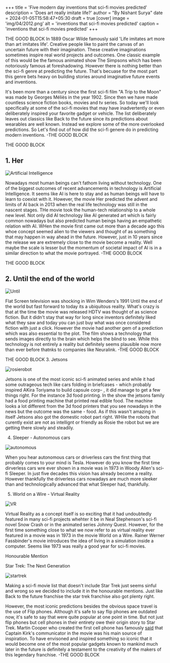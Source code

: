 +++
title = 'Five modern day inventions that sci-fi movies predicted' 
description = 'Does art really imitate life?' 
author = "By Nishant Surya"
date = 2024-01-05T15:58:47+05:30
draft = true
[cover]
    image = 'img/04/2012.png'
    alt = 'inventions that sci-fi movies predicted'
    caption = 'inventions that sci-fi movies predicted'
+++

THE GOOD BLOCK
In 1889 Oscar Wilde famously said 'Life imitates art more than art imitates life'. Creative people like to paint the canvas of an uncertain future with their imagination. These creative imaginations sometimes inspire real world projects and outcomes. One classic example of this would be the famous animated show The Simpsons which has been notoriously famous at foreshadowing. However there is nothing better than the sci-fi genre at predicting the future. That's becuase for the most part this genre bets heavy on building stories around imaginative future events and inventions. 


It's been more than a century since the first sci-fi film "A Trip to the Moon" was made by Georges Méliès in the year 1902.  Since then we have made countless science fiction books, movies and tv series. So today we'll look specifically at some of the sci-fi movies that may have inadvertently or even deliberately inspired your favorite gadget or vehicle. The list deliberately leaves out classics like Back to the future since its predictions about wearables are well known. Instead we explore some of the more overlooked predictions. So Let's find out of how did the sci-fi genere do in predicting modern inventions. 
-THE GOOD BLOCK
<!-- 
In 1889 Oscar Wilde famously said 'Life imitates art more than art imitates life'. Creative people like to paint the canvas of an uncertain future with their imagination and sometimes scientists and engineers use these creations as inspiration for real world outcomes. 
In the year 1889 Oscar WIlde famously said 'Life imitates art more than art imitates life' which basically meant that realy life imitates the expressions of the art. Future is uncertain but artists, painters, writers and filmakers show an image of the future that they wish or sometimes fear could come true. While the Simpsons have been notoriously famous at predicting the future, other shows and movies have done it as well. This is true in the sci-fi genre more than anyplace else.  -->

<!-- Now that more than 100 years have passed since Georges Méliès made the first sci-fi film "A trip to the moon" in 1902, it's time to see how many modern day inventions were foreshadowed by the countless sci-fi movies that came out since then. So here is our list of some of the most mind boggling modern inventions that a sci-fi movie predicted beforehand or maybe even inspired:


More than 100 years have passed since Georges Méliès made the first sci-fi film "A trip to the moon" in 1902, and since then we have had plenty of sci-fi movies, animated shows and series. So now it's time to see how many modern day inventions were foreshadowed by the countless sci-fi movies that came out since then.  -->
THE GOOD BLOCK
## 1. Her

![Artificial Intelligence](/img/04/her.png "Her predicted AI")  

Nowadays most human beings can't fathom living without technology. One of the biggest outcomes of recent advancements in technology is Artificial Intelligence. It seems like AI is here to stay and as human beings will have to learn to coexist with it. However, the movie Her predicted the advent and limits of AI back in 2013 when the real life technology was still in the nascent stages. THe movie took the human-tech relationship to a whole new level. Not only did AI technology like AI generated art which is fairly common nowadays but also predicted human beings having an empathetic relation with AI. WHen the movie first came out more than a decade ago this whoe concept seemed alien to the viewers and thought of as something that may happen in way ahead in the future. However, just in 10 years since the release we are extremely close to the movie become a reality. Well maybe the scale is lesser but the momentum of societal impact of AI is in a similar direction to what the movie portrayed. 
-THE GOOD BLOCK
<!-- 
Technology has become an integral part of human lives infact people spend more time with their phones than with their family so there is already a sort of realtionship there. However, the movie Her took this relationship to a whole new level by introducing the conecpt of human like relationship with machines. THe movie showed various aspects of AI like AI-generated art and AI having human like conversations. This concept was entirely alien in 2013 when the movie released. It was always thought of as a dystopian reality which would happen some time in the future maybe in a 100 years. However, just in 10 years since the release, everything we saw in the movie is coming to reality.  Well maybe the scale is lesser the effect of AI tech revolution on socity today is similar to what the movie portrayed. -->

<!-- even if plenty of them are still years away from being realized. -->
THE GOOD BLOCK
## 2. Until the end of the world

![Until](/img/04/hdtv.png "HDTV")  

Flat Screen television was shocking in Wim Wenders's 1991 Until the end of the world but fast forward to today its a ubiquitous reality. What's crazy is that at the time tbe movie was released HDTV was thought of as science fiction. But it didn't stay that way for long since inventors definitely liked what they saw and today you can just buy what was once considered fiction with just a click. However the movie had another gem of a prediction which was also essential to the plot. The film shows a technology that sends images directly to the brain which helps the blind to see. While this technology is not entirely a reality but definitely seems plausible now more than ever before thatnks to companies like Neuralink. 
-THE GOOD BLOCK
<!-- Directed by Wim Wenders turned numerous heads with its idea of flat screen television when it released in 1991. It's crazy to think high definition flat screen televisions replacing CRT televisions was considered science fiction, but audiences and inventors clearly liked what they saw. ANother crazy prediction that the movie made and one which is not yet a reality but seems plausible now more than ever thanks to companies like neuralink is the use of a device that sends images directly to the brain allowing the blind to see. This technology which is essential to the plot of the film is similar to a brain-computer interface - different versions of which are under rapid development currently. Soon with this technology people suffereing from loss of eyesight or missing body parts could regain mobility which is what the protagonist in the film was trying to do. -->
THE GOOD BLOCK
3. Jetsons

![rosierobot](/img/04/jetsons.png "3d food")  

Jetsons is one of the most iconic sci-fi animated series and while it had some outrageous tech like cars folding in briefcases - which probably inspired AKira Toriyama to build capsule corp- , it did manage to get a few things right. For the instance 3d food printing. In the show the jetsons family had a food printing machine that printed real edible food. The machine looks a lot different from the 3d food printers that you see nowadays in the news but the outcome was the same - food. As if this wasn't amazing in itself Jetsons also got the domestic robot part right. WHile the robots that curently exist are not as intellignt or friendly as Rosie the robot but we are getting there slowly and steadily.

4. Sleeper - Autonomous cars

![autonomous](/img/04/selfdrivingcars.png "sleeper")  

When you hear autonomous cars or driverless cars the first thing that probably comes to your mind is Tesla. However do you know the first time dirverless cars wre ever shown in a movie was in 1973 in Woody Allen's sci-fi Sleeper. In just five decades this vision has already become a reality. However thankfully the driverless cars nowadays are much more sleeker than and technologically advanced that what Sleeper had, thankfully.

5. World on a Wire - Virtual Reality

![VR](/img/04/virtualreality.png "virtual reality")  

Virtual Reality as a concept itself is so exciting that it had undoubtedly featured in many sci-fi projects whehter it be in Neal Stephenson's sci-fi novel Snow Crash or in the animated series Johnny Quest. However, for the first time something close to what we now refer to as virtual reality ever featured in a movie was in 1973 in the movie World on a Wire. Rainer Werner Fassbinder's movie introduces the idea of living in a simulation inside a computer. Seems like 1973 was really a good year for sci-fi movies.


Honourable Mention

Star Trek: The Next Generation

![startrek](/img/04/startrekking.png "flipphone")  

Making a sci-fi movie list that doesn't include Star Trek just seems sinful and wrong so we decided to include it in the honourable mentions. Just like Back to the future franchise the star trek franchise also got plenty right.

However, the most iconic predictions besides the obvious space travel is the use of Flip phones. Although it's safe to say flip phones are outdated now, it's safe to say that were quite popular at one point in time. But not just flip phones but cell phones in their entirety owe their origin story to Star Trek. Martin Cooper who created the first cell phone has famously [said](https://content.time.com/time/specials/2007/article/0,28804,1677329_1677708_1677825,00.html) that Captain Kirk's communicator in the movie was his main source of inspiration. To have envisoned and inspired something so iconic that it would become one of the most popular gadgets known to mankind much later in the future is definitely a testament to the creativity of the makers of this legendary franchise.
-THE GOOD BLOCK
<!-- 
 were ubiquitous at one point however now they have completely evolved into smartphones but did you know that they were first seen in the classic science fiction television series Star Trek : The Next generation. Well this should not come as a surpise considering how many future inventions the start trek franchise has predicted. Even though the flip phones in the movie are not exactly similar to the conventional smart watches they serve the same purpose. To have envisoned someting that would become a reality much later in the future is surely a testament to the creativity of the makers of this legendary franchise -->